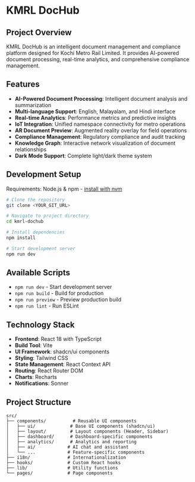 # KMRL DocHub

## Project Overview

KMRL DocHub is an intelligent document management and compliance platform designed for Kochi Metro Rail Limited. It provides AI-powered document processing, real-time analytics, and comprehensive compliance management.

## Features

- **AI-Powered Document Processing**: Intelligent document analysis and summarization
- **Multi-language Support**: English, Malayalam, and Hindi interface
- **Real-time Analytics**: Performance metrics and predictive insights
- **IoT Integration**: Unified namespace connectivity for metro operations
- **AR Document Preview**: Augmented reality overlay for field operations
- **Compliance Management**: Regulatory compliance and audit tracking
- **Knowledge Graph**: Interactive network visualization of document relationships
- **Dark Mode Support**: Complete light/dark theme system

## Development Setup

Requirements: Node.js & npm - [install with nvm](https://github.com/nvm-sh/nvm#installing-and-updating)

```sh
# Clone the repository
git clone <YOUR_GIT_URL>

# Navigate to project directory
cd kmrl-dochub

# Install dependencies
npm install

# Start development server
npm run dev
```

## Available Scripts

- `npm run dev` - Start development server
- `npm run build` - Build for production
- `npm run preview` - Preview production build
- `npm run lint` - Run ESLint

## Technology Stack

- **Frontend**: React 18 with TypeScript
- **Build Tool**: Vite
- **UI Framework**: shadcn/ui components
- **Styling**: Tailwind CSS
- **State Management**: React Context API
- **Routing**: React Router DOM
- **Charts**: Recharts
- **Notifications**: Sonner

## Project Structure

```
src/
├── components/          # Reusable UI components
│   ├── ui/             # Base UI components (shadcn/ui)
│   ├── layout/         # Layout components (Header, Sidebar)
│   ├── dashboard/      # Dashboard-specific components
│   ├── analytics/      # Analytics and reporting
│   ├── ai/            # AI chat and assistant
│   └── ...            # Feature-specific components
├── i18n/              # Internationalization
├── hooks/             # Custom React hooks
├── lib/               # Utility functions
└── pages/             # Page components
```